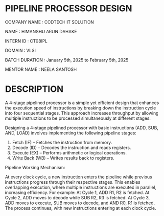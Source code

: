 # PIPELINE PROCESSOR DESIGN

COMPANY NAME : CODTECH IT SOLUTION

NAME : HIMANSHU ARUN DAHAKE

INTERN ID : CT08IPL

DOMAIN : VLSI

BATCH DURATION : January 5th, 2025 to February 5th, 2025

MENTOR NAME : NEELA SANTOSH

# DESCRIPTION

A 4-stage pipelined processor is a simple yet efficient design that enhances the execution speed of instructions by breaking down the instruction cycle into four sequential stages. This approach increases throughput by allowing multiple instructions to be processed simultaneously at different stages.

Designing a 4-stage pipelined processor with basic instructions (ADD, SUB, AND, LOAD) involves implementing the following pipeline stages:

1. Fetch (IF) – Fetches the instruction from memory.
2. Decode (ID) – Decodes the instruction and reads registers.
3. Execute (EX) – Performs arithmetic or logical operations.
4. Write Back (WB) – Writes results back to registers.

Pipeline Working Mechanism:

At every clock cycle, a new instruction enters the pipeline while previous instructions progress through their respective stages. This enables overlapping execution, where multiple instructions are executed in parallel, increasing efficiency.
For example:
At Cycle 1, ADD R1, R2 is fetched.
At Cycle 2, ADD moves to decode while SUB R2, R3 is fetched.
At Cycle 3, ADD moves to execute, SUB moves to decode, and AND R0, R1 is fetched.
The process continues, with new instructions entering at each clock cycle.


